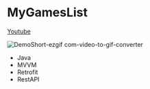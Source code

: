 # MyGamesList

[Youtube](https://www.youtube.com/u_5yq16xLSA)

![DemoShort-ezgif com-video-to-gif-converter](https://github.com/dorontayar/MyGamesList/assets/113708110/d4a41ed0-509a-4cdd-9f9f-2bebe4e44f0c)


* Java
* MVVM
* Retrofit
* RestAPI
